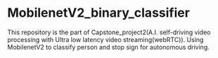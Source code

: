 # MobilenetV2_binary_classifier
This repository is the part of Capstone_project2(A.I. self-driving video processing with Ultra low latency video streaming(webRTC)). Using MobilenetV2 to classify person and stop sign for autonomous driving.
